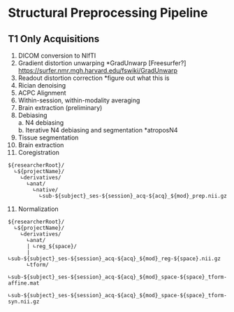 # Structural Preprocessing Pipeline
## T1 Only Acquisitions

1. DICOM conversion to NIfTI  
2. Gradient distortion unwarping *GradUnwarp [Freesurfer?] https://surfer.nmr.mgh.harvard.edu/fswiki/GradUnwarp  
3. Readout distortion correction *figure out what this is  
4. Rician denoising  
5. ACPC Alignment  
6. Within-session, within-modality averaging  
7. Brain extraction (preliminary)  
8. Debiasing  
  a. N4 debiasing  
  b. Iterative N4 debiasing and segmentation *atroposN4  
9. Tissue segmentation  
10. Brain extraction  
11. Coregistration   
```
${researcherRoot}/
  ∟${projectName}/
    ∟derivatives/
      ∟anat/
        ∟native/
          ∟sub-${subject}_ses-${session}_acq-${acq}_${mod}_prep.nii.gz
```
11. Normalization
```
${researcherRoot}/
  ∟${projectName}/
    ∟derivatives/
      ∟anat/
      | ∟reg_${space}/
      |   ∟sub-${subject}_ses-${session}_acq-${acq}_${mod}_reg-${space}.nii.gz
      ∟tform/
        ∟sub-${subject}_ses-${session}_acq-${acq}_${mod}_space-${space}_tform-affine.mat
        ∟sub-${subject}_ses-${session}_acq-${acq}_${mod}_space-${space}_tform-syn.nii.gz
```
